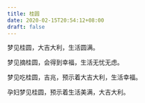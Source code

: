 ```yaml
---
title: 桂圆
date: 2020-02-15T20:54:12+08:00
draft: false
---
```


梦见桂圆，大吉大利，生活圆满。<br>


梦见摘桂圆，会得到幸福，生活无忧无虑。<br>


梦见吃桂圆，吉兆，预示着大吉大利，生活幸福。<br>


孕妇梦见桂圆，预示着生活美满，大吉大利。<br>
